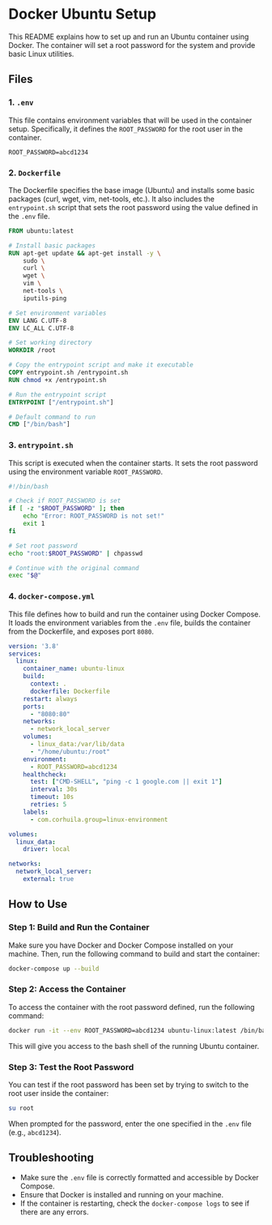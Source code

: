 
# Docker Ubuntu Setup

This README explains how to set up and run an Ubuntu container using Docker. The container will set a root password for the system and provide basic Linux utilities.

## Files

### 1. `.env`
This file contains environment variables that will be used in the container setup. Specifically, it defines the `ROOT_PASSWORD` for the root user in the container.

```env
ROOT_PASSWORD=abcd1234
```

### 2. `Dockerfile`
The Dockerfile specifies the base image (Ubuntu) and installs some basic packages (curl, wget, vim, net-tools, etc.). It also includes the `entrypoint.sh` script that sets the root password using the value defined in the `.env` file.

```dockerfile
FROM ubuntu:latest

# Install basic packages
RUN apt-get update && apt-get install -y \
    sudo \
    curl \
    wget \
    vim \
    net-tools \
    iputils-ping

# Set environment variables
ENV LANG C.UTF-8
ENV LC_ALL C.UTF-8

# Set working directory
WORKDIR /root

# Copy the entrypoint script and make it executable
COPY entrypoint.sh /entrypoint.sh
RUN chmod +x /entrypoint.sh

# Run the entrypoint script
ENTRYPOINT ["/entrypoint.sh"]

# Default command to run
CMD ["/bin/bash"]
```

### 3. `entrypoint.sh`
This script is executed when the container starts. It sets the root password using the environment variable `ROOT_PASSWORD`.

```bash
#!/bin/bash

# Check if ROOT_PASSWORD is set
if [ -z "$ROOT_PASSWORD" ]; then
    echo "Error: ROOT_PASSWORD is not set!"
    exit 1
fi

# Set root password
echo "root:$ROOT_PASSWORD" | chpasswd

# Continue with the original command
exec "$@"
```

### 4. `docker-compose.yml`
This file defines how to build and run the container using Docker Compose. It loads the environment variables from the `.env` file, builds the container from the Dockerfile, and exposes port `8080`.

```yaml
version: '3.8'
services:
  linux:
    container_name: ubuntu-linux
    build:
      context: .
      dockerfile: Dockerfile
    restart: always
    ports:
      - "8080:80"
    networks:
      - network_local_server
    volumes:
      - linux_data:/var/lib/data
      - "/home/ubuntu:/root"
    environment:
      - ROOT_PASSWORD=abcd1234
    healthcheck:
      test: ["CMD-SHELL", "ping -c 1 google.com || exit 1"]
      interval: 30s
      timeout: 10s
      retries: 5
    labels:
      - com.corhuila.group=linux-environment

volumes:
  linux_data:
    driver: local

networks:
  network_local_server:
    external: true
```

## How to Use

### Step 1: Build and Run the Container
Make sure you have Docker and Docker Compose installed on your machine. Then, run the following command to build and start the container:

```bash
docker-compose up --build
```

### Step 2: Access the Container
To access the container with the root password defined, run the following command:

```bash
docker run -it --env ROOT_PASSWORD=abcd1234 ubuntu-linux:latest /bin/bash
```

This will give you access to the bash shell of the running Ubuntu container.

### Step 3: Test the Root Password
You can test if the root password has been set by trying to switch to the root user inside the container:

```bash
su root
```

When prompted for the password, enter the one specified in the `.env` file (e.g., `abcd1234`).

## Troubleshooting

- Make sure the `.env` file is correctly formatted and accessible by Docker Compose.
- Ensure that Docker is installed and running on your machine.
- If the container is restarting, check the `docker-compose logs` to see if there are any errors.
